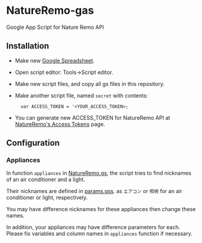 # NatureRemo-gas
Google App Script for Nature Remo API

## Installation

* Make new [Google Spreadsheet](https://sheet.new).
* Open script editor: Tools->Script editor.
* Make new script files, and copy all gs files in this repository.
* Make another script file, named `secret` with contents:

        var ACCESS_TOKEN = '<YOUR_ACCESS_TOKEN>;

* You can generate new ACCESS_TOKEN for NatureRemo API at [NatureRemo's Access Tokens](https://home.nature.global/home) page.

## Configuration

### Appliances

In function
`appliances` in [NatureRemo.gs](https://github.com/rcmdnk/NatureRemo-gas/blob/main/NatureRemo.gs),
the script tries to find nicknames of an air conditioner and a light.

Their nicknames are defined in
[params.gss](https://github.com/rcmdnk/NatureRemo-gas/blob/main/params.gs).
as `エアコン` or `照明` for an air conditioner or light, respectively.

You may have difference nicknames for these appliances
then change these names.

In addition, your appliances may have difference parameters for each.
Please fix variables and column names in `appliances` function if necessary.




